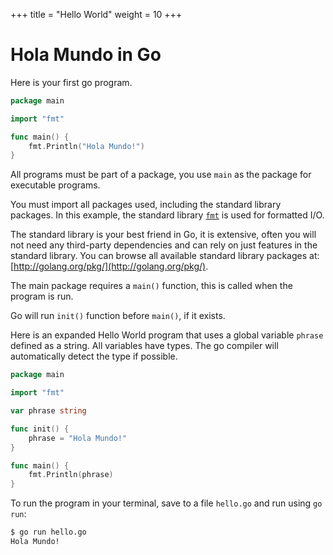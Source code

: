 +++
title = "Hello World"
weight = 10
+++

# Hola Mundo in Go

Here is your first go program.

```go
package main

import "fmt"

func main() {
    fmt.Println("Hola Mundo!")
}
```

All programs must be part of a package, you use `main` as the package for executable programs.

You must import all packages used, including the standard library packages. In this example, the standard library [`fmt`](https://golang.org/pkg/fmt/) is used for formatted I/O.

The standard library is your best friend in Go, it is extensive, often you will not need any third-party dependencies and can rely on just features in the standard library. You can browse all available standard library packages at: [http://golang.org/pkg/](http://golang.org/pkg/).

The main package requires a `main()` function, this is called when the program is run.

Go will run `init()` function before `main()`, if it exists.

Here is an expanded Hello World program that uses a global variable `phrase` defined as a string. All variables have types. The go compiler will automatically detect the type if possible.

```go
package main

import "fmt"

var phrase string

func init() {
    phrase = "Hola Mundo!"
}

func main() {
    fmt.Println(phrase)
}
```

To run the program in your terminal, save to a file `hello.go` and run using `go run`:

```bash
$ go run hello.go
Hola Mundo!
```

